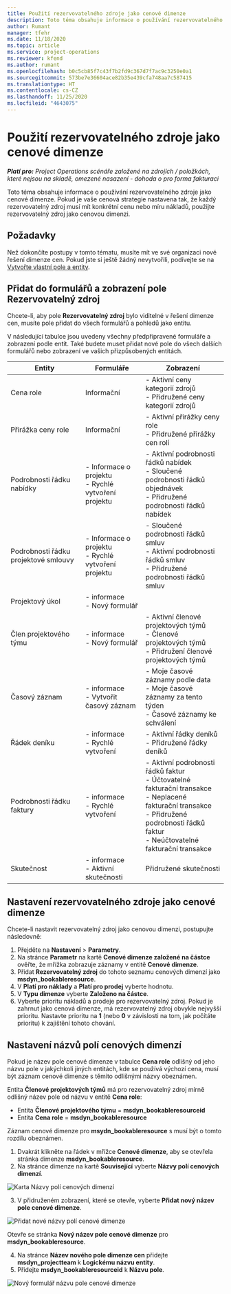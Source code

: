 ```yaml
---
title: Použití rezervovatelného zdroje jako cenové dimenze
description: Toto téma obsahuje informace o používání rezervovatelného zdroje jako cenové dimenze.
author: Rumant
manager: tfehr
ms.date: 11/18/2020
ms.topic: article
ms.service: project-operations
ms.reviewer: kfend
ms.author: rumant
ms.openlocfilehash: b0c5cb85f7c43f7b2fd9c367d7f7ac9c3250e0a1
ms.sourcegitcommit: 573be7e36604ace82b35e439cfa748aa7c587415
ms.translationtype: HT
ms.contentlocale: cs-CZ
ms.lasthandoff: 11/25/2020
ms.locfileid: "4643075"
---
```

# <a name="use-a-bookable-resource-as-a-pricing-dimension"></a>Použití rezervovatelného zdroje jako cenové dimenze

 _**Platí pro:** Project Operations scénáře založené na zdrojích / položkách, které nejsou na skladě, omezené nasazení - dohoda o pro forma fakturaci_ 

Toto téma obsahuje informace o používání rezervovatelného zdroje jako cenové dimenze. Pokud je vaše cenová strategie nastavena tak, že každý rezervovatelný zdroj musí mít konkrétní cenu nebo míru nákladů, použijte rezervovatelný zdroj jako cenovou dimenzi.

## <a name="prerequisites"></a>Požadavky
Než dokončíte postupy v tomto tématu, musíte mít ve své organizaci nové řešení dimenze cen. Pokud jste si ještě žádný nevytvořili, podívejte se na [Vytvořte vlastní pole a entity](../pricing-costing/create-custom-fields-entities-pricing-dimensions.md).

## <a name="add-the-bookable-resource-field-to-forms-and-views"></a>Přidat do formulářů a zobrazení pole Rezervovatelný zdroj
Chcete-li, aby pole **Rezervovatelný zdroj** bylo viditelné v řešení dimenze cen, musíte pole přidat do všech formulářů a pohledů jako entitu.

V následující tabulce jsou uvedeny všechny předpřipravené formuláře a zobrazení podle entit. Také budete muset přidat nové pole do všech dalších formulářů nebo zobrazení ve vašich přizpůsobených entitách.

|   Entity        | Formuláře   |Zobrazení        |
| ------------------------------|---------------------------------|----------------------------------|
|  Cena role| Informační | - Aktivní ceny kategorií zdrojů<br> - Přidružené ceny kategorií zdrojů |
|  Přirážka ceny role| Informační| - Aktivní přirážky ceny role<br>- Přidružené přirážky cen rolí |
|  Podrobnosti řádku nabídky| - Informace o projektu<br>- Rychlé vytvoření projektu| - Aktivní podrobnosti řádků nabídek<br>- Sloučené podrobnosti řádků objednávek<br>- Přidružené podrobnosti řádků nabídek |
|  Podrobnosti řádku projektové smlouvy| - Informace o projektu<br>- Rychlé vytvoření projektu| - Sloučené podrobnosti řádků smluv<br>- Aktivní podrobnosti řádků smluv<br>- Přidružené podrobnosti řádků smluv |
|  Projektový úkol| - informace<br>- Nový formulář| &nbsp; |
|  Člen projektového týmu| - informace<br>- Nový formulář| - Aktivní členové projektových týmů<br>- Členové projektových týmů<br>- Přidružení členové projektových týmů |
|  Časový záznam| - informace<br>- Vytvořit časový záznam| - Moje časové záznamy podle data<br>- Moje časové záznamy za tento týden<br>- Časové záznamy ke schválení|
|  Řádek deníku| - informace<br>- Rychlé vytvoření| - Aktivní řádky deníků<br>- Přidružené řádky deníků |
|  Podrobnosti řádku faktury| - informace<br>- Rychlé vytvoření| - Aktivní podrobnosti řádků faktur<br>- Účtovatelné fakturační transakce<br>- Neplacené fakturační transakce<br>- Přidružené podrobnosti řádků faktur <br>- Neúčtovatelné fakturační transakce|
|  Skutečnost| - informace<br>- Aktivní skutečnosti| Přidružené skutečnosti |

## <a name="set-up-a-bookable-resource-as-a-pricing-dimension"></a>Nastavení rezervovatelného zdroje jako cenové dimenze
Chcete-li nastavit rezervovatelný zdroj jako cenovou dimenzi, postupujte následovně:

1. Přejděte na **Nastavení** > **Parametry**. 
2. Na stránce **Parametr** na kartě **Cenové dimenze založené na částce** ověřte, že mřížka zobrazuje záznamy v entitě **Cenové dimenze**. 
2. Přidat **Rezervovatelný zdroj** do tohoto seznamu cenových dimenzí jako **msdyn_bookableresource**. 
3. V **Platí pro náklady** a **Platí pro prodej** vyberte hodnotu.
4. V **Typu dimenze** vyberte **Založeno na částce**. 
5. Vyberte prioritu nákladů a prodeje pro rezervovatelný zdroj. Pokud je zahrnut jako cenová dimenze, má rezervovatelný zdroj obvykle nejvyšší prioritu. Nastavte prioritu na **1** (nebo **0** v závislosti na tom, jak počítáte prioritu) k zajištění tohoto chování.

## <a name="set-up-pricing-dimension-field-names"></a>Nastavení názvů polí cenových dimenzí

Pokud je název pole cenové dimenze v tabulce **Cena role** odlišný od jeho názvu pole v jakýchkoli jiných entitách, kde se používá výchozí cena, musí být záznam cenové dimenze s těmito odlišnými názvy obeznámen.  

Entita **Členové projektových týmů** má pro rezervovatelný zdroj mírně odlišný název pole od názvu v entitě **Cena role**: 

 - Entita **Členové projektového týmu** = **msdyn_bookableresourceid**
 - Entita **Cena role** = **msdyn_bookableresource**

Záznam cenové dimenze pro **msydn_bookableresource** s musí být o tomto rozdílu obeznámen.

1. Dvakrát klikněte na řádek v mřížce **Cenové dimenze**, aby se otevřela stránka dimenze **msdyn_bookableresource**.
2. Na stránce dimenze na kartě **Související** vyberte **Názvy polí cenových dimenzí**.

  ![Karta Názvy polí cenových dimenzí](media/PD-fieldname.png)

3. V přidruženém zobrazení, které se otevře, vyberte **Přidat nový název pole cenové dimenze**.

  ![Přidat nové názvy polí cenové dimenze](media/Add-NewPD-fieldname.png)

  Otevře se stránka **Nový název pole cenové dimenze** pro **msdyn_bookableresource**. 

4. Na stránce **Název nového pole dimenze cen** přidejte **msdyn_projectteam** k **Logickému názvu entity**.
5. Přidejte **msdyn_bookableresourceid** k **Názvu pole**.

 ![Nový formulář názvu pole cenové dimenze](media/PD-fieldname-Added.png)
